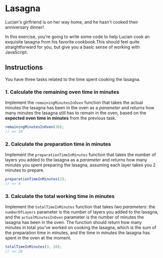 # Lasagna

Lucian's girlfriend is on her way home, and he hasn't cooked their anniversary dinner!

In this exercise, you're going to write some code to help Lucian cook an exquisite lasagna from his favorite cookbook.This should feel quite straightforward for you, but give you a basic sense of working with JavaScript.

## Instructions

You have three tasks related to the time spent cooking the lasagna.

### 1. Calculate the remaining oven time in minutes

Implement the `remainingMinutesInOven` function that takes the actual minutes the lasagna has been in the oven as a _parameter_ and _returns_ how many minutes the lasagna still has to remain in the oven, based on the **expected oven time in minutes** from the previous task.

```javascript
remainingMinutesInOven(30);
// => 10
```

### 2. Calculate the preparation time in minutes

Implement the `preparationTimeInMinutes` function that takes the number of layers you added to the lasagna as a _parameter_ and _returns_ how many minutes you spent preparing the lasagna, assuming each layer takes you 2 minutes to prepare.

```javascript
preparationTimeInMinutes(2);
// => 4
```

### 3. Calculate the total working time in minutes

Implement the `totalTimeInMinutes` function that takes _two parameters_: the `numberOfLayers` parameter is the number of layers you added to the lasagna, and the `actualMinutesInOven` parameter is the number of minutes the lasagna has been in the oven. The function should _return_ how many minutes in total you've worked on cooking the lasagna, which is the sum of the preparation time in minutes, and the time in minutes the lasagna has spent in the oven at the moment.

```javascript
totalTimeInMinutes(3, 20);
// => 26
```
